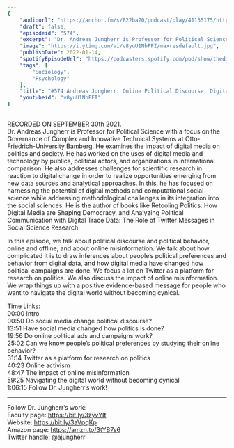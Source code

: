 ```yaml
---
{
	"audiourl": "https://anchor.fm/s/822ba20/podcast/play/41135175/https%3A%2F%2Fd3ctxlq1ktw2nl.cloudfront.net%2Fstaging%2F2021-9-1%2F3eda870d-8aae-a62c-da89-f7d6a23e8e27.m4a",
	"draft": false,
	"episodeid": "574",
	"excerpt": "Dr. Andreas Jungherr is Professor for Political Science with a focus on the Governance of Complex and Innovative Technical Systems at Otto-Friedrich-University Bamberg. He examines the impact of digital media on politics and society. He has worked on the uses of digital media and technology by publics, political actors, and organizations in international comparison. He also addresses challenges for scientific research in reaction to digital change in order to realize opportunities emerging from new data sources and analytical approaches. In this, he has focused on harnessing the potential of digital methods and computational social science while addressing methodological challenges in its integration into the social sciences. He is the author of books like Retooling Politics: How Digital Media are Shaping Democracy, and Analyzing Political Communication with Digital Trace Data: The Role of Twitter Messages in Social Science Research.",
	"image": "https://i.ytimg.com/vi/v8yuU1NbFFI/maxresdefault.jpg",
	"publishDate": 2022-01-14,
	"spotifyEpisodeUrl": "https://podcasters.spotify.com/pod/show/thedissenter/episodes/574-Andreas-Jungherr-Online-Political-Discourse--Digital-Media-and-Politics--and-Misinformation-e185rk7",
	"tags": [
		"Sociology",
		"Psychology"
	],
	"title": "#574 Andreas Jungherr: Online Political Discourse, Digital Media and Politics, and Misinformation",
	"youtubeid": "v8yuU1NbFFI"
}
---
```

RECORDED ON SEPTEMBER 30th 2021.  
Dr. Andreas Jungherr is Professor for Political Science with a focus on the Governance of Complex and Innovative Technical Systems at Otto-Friedrich-University Bamberg. He examines the impact of digital media on politics and society. He has worked on the uses of digital media and technology by publics, political actors, and organizations in international comparison. He also addresses challenges for scientific research in reaction to digital change in order to realize opportunities emerging from new data sources and analytical approaches. In this, he has focused on harnessing the potential of digital methods and computational social science while addressing methodological challenges in its integration into the social sciences. He is the author of books like Retooling Politics: How Digital Media are Shaping Democracy, and Analyzing Political Communication with Digital Trace Data: The Role of Twitter Messages in Social Science Research.

In this episode, we talk about political discourse and political behavior, online and offline, and about online misinformation. We talk about how complicated it is to draw inferences about people’s political preferences and behavior from digital data, and how digital media have changed how political campaigns are done. We focus a lot on Twitter as a platform for research on politics. We also discuss the impact of online misinformation. We wrap things up with a positive evidence-based message for people who want to navigate the digital world without becoming cynical.

Time Links:  
<time>00:00</time> Intro  
<time>00:50</time> Do social media change political discourse?  
<time>13:51</time> Have social media changed how politics is done?  
<time>19:56</time> Do online political ads and campaigns work?  
<time>25:02</time> Can we know people’s political preferences by studying their online behavior?  
<time>31:14</time> Twitter as a platform for research on politics  
<time>40:23</time> Online activism  
<time>48:47</time> The impact of online misinformation  
<time>59:25</time> Navigating the digital world without becoming cynical  
<time>1:06:15</time> Follow Dr. Jungherr’s work!

---

Follow Dr. Jungherr’s work:  
Faculty page: https://bit.ly/3zyvYIt  
Website: https://bit.ly/3aVpqKp  
Amazon page: https://amzn.to/3tYB7s6  
Twitter handle: @ajungherr
